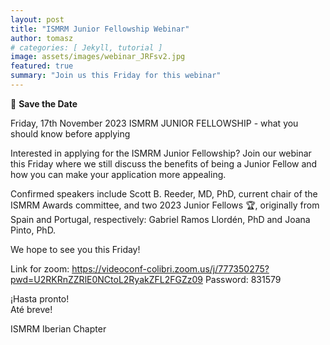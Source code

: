 ```yaml
---
layout: post
title: "ISMRM Junior Fellowship Webinar"
author: tomasz
# categories: [ Jekyll, tutorial ]
image: assets/images/webinar_JRFsv2.jpg
featured: true
summary: "Join us this Friday for this webinar"
---
```

📅 **Save the Date**

Friday, 17th November 2023
ISMRM JUNIOR FELLOWSHIP - what you should know before applying

Interested in applying for the ISMRM Junior Fellowship?
Join our webinar this Friday where we still discuss the benefits of being a Junior Fellow and how you can make your application more appealing.

Confirmed speakers include Scott B. Reeder, MD, PhD, current chair of the ISMRM Awards committee, and two 2023 Junior Fellows 🏆, originally from Spain and Portugal, respectively: Gabriel Ramos Llordén, PhD and Joana Pinto, PhD.

We hope to see you this Friday! 

Link for zoom: https://videoconf-colibri.zoom.us/j/777350275?pwd=U2RKRnZZRlE0NCtoL2RyakZFL2FGZz09
Password: 831579

¡Hasta pronto!<br/>
Até breve! 

ISMRM Iberian Chapter

